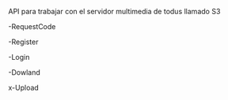 API para trabajar con el servidor multimedia de todus llamado S3

-RequestCode

-Register

-Login

-Dowland

x-Upload
